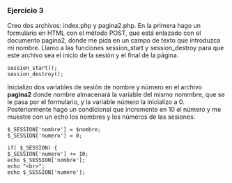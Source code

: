 ### Ejercicio 3

Creo dos archivos: index.php y pagina2.php. 
En la primera hago un formulario en HTML con el método POST, que está enlazado con el documento pagina2, donde me pida en un
campo de texto que introduzca mi nombre.
Llamo a las funciones session_start y session_destroy para que este archivo sea el inicio de la sesión y el final de la página.

    session_start();
    session_destroy();

Inicializo dos variables de sesión de nombre y número en el archivo **pagina2** donde nombre almacenará la variable del mismo nommbre,
que se le pasa por el formulario, y la variable número la inicializo a 0. Posteriormente hago un condicional que incremente en 10
el número y me muestre con un echo los nombres y los números de las sesiones:
    
    $_SESSION['nombre'] = $nombre;
    $_SESSION['numero'] = 0;

    if( $_SESSION) {
    $_SESSION['numero'] += 10;
    echo $_SESSION['nombre'];
    echo "<br>";
    echo $_SESSION['numero'];



